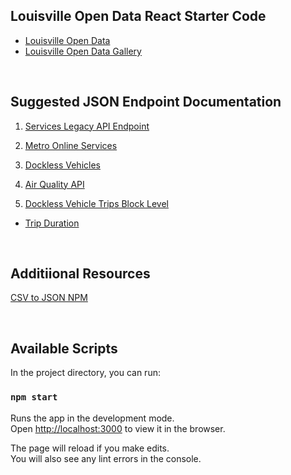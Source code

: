 ## Louisville Open Data React Starter Code


- [Louisville Open Data](https://data.louisvilleky.gov/search/type/dataset)
- [Louisville Open Data Gallery](https://data.louisvilleky.gov/open-data-gallery)

<br>

## Suggested JSON Endpoint Documentation

1. [Services Legacy API Endpoint](https://data.louisvilleky.gov/dataset/louisville-metro-services-lookup/resource/ae18fe6a-2afd-4385-894c-2a7234a81d90)

2. [Metro Online Services](https://data.louisvilleky.gov/dataset/louisville-metro-online-services/resource/7103297f-2fdf-4e17-aca3-2e50732ada79)

3. [Dockless Vehicles](https://data.louisvilleky.gov/dataset/dockless-vehicles)

4. [Air Quality API](https://data.louisvilleky.gov/dataset/local-air-quality-api/resource/1e482601-9848-4f86-92a4-203180ef74de)

5. [Dockless Vehicle Trips Block Level](https://data.louisvilleky.gov/node/26501/api)

  - [Trip Duration](https://data.louisvilleky.gov/api/action/datastore/search.json?resource_id=e36546f6-888b-4e66-8a87-9b68cab471e6&limit=10)

<br>

## Additiional Resources

[CSV to JSON NPM](https://www.npmjs.com/package/convert-csv-to-json)

<br>

## Available Scripts

In the project directory, you can run:

### `npm start`

Runs the app in the development mode.<br />
Open [http://localhost:3000](http://localhost:3000) to view it in the browser.

The page will reload if you make edits.<br />
You will also see any lint errors in the console.

